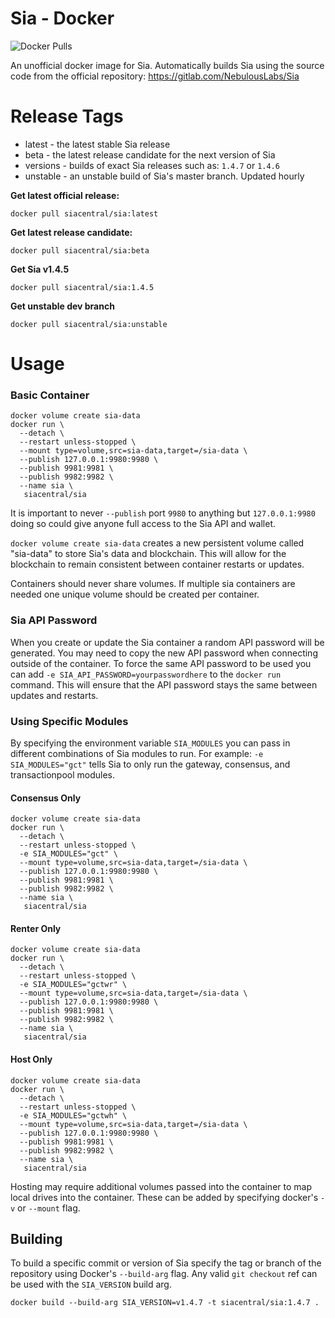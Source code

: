 # Sia - Docker

![Docker Pulls](https://img.shields.io/docker/pulls/siacentral/sia?color=19cf86&style=for-the-badge)

An unofficial docker image for Sia. Automatically builds Sia using the source code from the official repository: https://gitlab.com/NebulousLabs/Sia

# Release Tags

+ latest - the latest stable Sia release
+ beta - the latest release candidate for the next version of Sia
+ versions - builds of exact Sia releases such as: `1.4.7` or `1.4.6`
+ unstable - an unstable build of Sia's master branch. Updated hourly

**Get latest official release:**
```
docker pull siacentral/sia:latest
```

**Get latest release candidate:**
```
docker pull siacentral/sia:beta
```

**Get Sia v1.4.5**
```
docker pull siacentral/sia:1.4.5
```

**Get unstable dev branch**
```
docker pull siacentral/sia:unstable
```

# Usage

### Basic Container
```
docker volume create sia-data
docker run \
  --detach \
  --restart unless-stopped \
  --mount type=volume,src=sia-data,target=/sia-data \
  --publish 127.0.0.1:9980:9980 \
  --publish 9981:9981 \
  --publish 9982:9982 \
  --name sia \
   siacentral/sia
```

It is important to never `--publish` port `9980` to anything but 
`127.0.0.1:9980` doing so could give anyone full access to the Sia API and
wallet.

`docker volume create sia-data` creates a new persistent volume called 
"sia-data" to store Sia's data and blockchain. This will allow for the 
blockchain to remain consistent between container restarts or updates.

Containers should never share volumes. If multiple sia containers are 
needed one unique volume should be created per container.

### Sia API Password

When you create or update the Sia container a random API password will be
generated. You may need to copy the new API password when connecting outside of
the container. To force the same API password to be used you can add
`-e SIA_API_PASSWORD=yourpasswordhere` to the `docker run` command. This will
ensure that the API password stays the same between updates and restarts.

### Using Specific Modules

By specifying the environment variable `SIA_MODULES` you can pass in different combinations of
Sia modules to run. For example: `-e SIA_MODULES="gct"` tells Sia to only run
the gateway, consensus, and transactionpool modules.

#### Consensus Only
```
docker volume create sia-data
docker run \
  --detach \
  --restart unless-stopped \
  -e SIA_MODULES="gct" \
  --mount type=volume,src=sia-data,target=/sia-data \
  --publish 127.0.0.1:9980:9980 \
  --publish 9981:9981 \
  --publish 9982:9982 \
  --name sia \
   siacentral/sia
```

#### Renter Only
```
docker volume create sia-data
docker run \
  --detach \
  --restart unless-stopped \
  -e SIA_MODULES="gctwr" \
  --mount type=volume,src=sia-data,target=/sia-data \
  --publish 127.0.0.1:9980:9980 \
  --publish 9981:9981 \
  --publish 9982:9982 \
  --name sia \
   siacentral/sia
```

#### Host Only
```
docker volume create sia-data
docker run \
  --detach \
  --restart unless-stopped \
  -e SIA_MODULES="gctwh" \
  --mount type=volume,src=sia-data,target=/sia-data \
  --publish 127.0.0.1:9980:9980 \
  --publish 9981:9981 \
  --publish 9982:9982 \
  --name sia \
   siacentral/sia
```

Hosting may require additional volumes passed into the container to map
local drives into the container. These can be added by specifying
docker's `-v` or `--mount` flag.

## Building

To build a specific commit or version of Sia specify the tag or branch of the 
repository using Docker's `--build-arg` flag. Any valid `git checkout` ref can
be used with the `SIA_VERSION` build arg.

```
docker build --build-arg SIA_VERSION=v1.4.7 -t siacentral/sia:1.4.7 .
```
